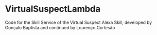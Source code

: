 # VirtualSuspectLambda
Code for the Skill Service of the Virtual Suspect Alexa Skill, developed by Gonçalo Baptista and continued by Lourenço Cortesão
